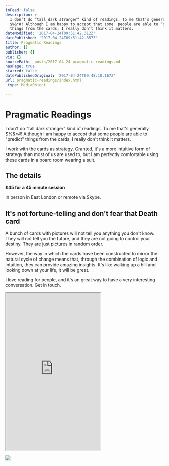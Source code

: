```yaml
---
inFeed: false
description: >-
  I don’t do “tall dark stranger” kind of readings. To me that’s generally
  $%&*#! Although I am happy to accept that some  people are able to “predict”
  things from the cards, I really don’t think it matters. 
dateModified: '2017-04-24T09:51:42.312Z'
datePublished: '2017-04-24T09:51:42.857Z'
title: Pragmatic Readings
author: []
publisher: {}
via: {}
sourcePath: _posts/2017-04-24-pragmatic-readings.md
hasPage: true
starred: false
datePublishedOriginal: '2017-04-24T09:48:10.167Z'
url: pragmatic-readings/index.html
_type: MediaObject

---
```

# Pragmatic Readings

I don't do "tall dark stranger" kind of readings. To me that's generally $%&\*\#! Although I am happy to accept that some people are able to "predict" things from the cards, I really don't think it matters. 

I work with the cards as strategy. Granted, it's a more intuitive form of strategy than most of us are used to, but I am perfectly comfortable using these cards in a board room wearing a suit. 

## The details

**£45 for a 45 minute session**

In person in East London or remote via Skype. 

## It's not fortune-telling and don't fear that Death card

A bunch of cards with pictures will not tell you anything you don't know. They will not tell you the future, and they are not going to control your destiny. They are just pictures in random order. 

However, the way in which the cards have been constructed to mirror the natural cycle of change means that, through the combination of logic and intuition, they can provide amazing insights. It's like walking up a hill and looking down at your life, it will be great. 

I love reading for people, and it's an great way to have a very interesting conversation. Get in touch. 

<iframe src="https://the-grid.github.io/ed-userhtml/?g=eJw9j8sKwjAURH-lZN8kIiqIUdxUCxUVwS4lbW6TiDH1Nlr16327PMPMMDOyFUoHUYOlICaEuhkypnzZUO29PgAtvWOVR9cwxYB1kmlar7NNdZphzM0gljyP00UnrK6Lcm6gKvZ51k9Nve0u23t-xV0Sy9tszS4W2lfNBFwBSoESAc9AotaqYAQZ9DmJDFhtgiA9_oT3rMKjAhTkyU6itsef5S9885yMMy-VPWpK6Yh9To0ft_hKiA" height="500" style=""></iframe>

![](https://the-grid-user-content.s3-us-west-2.amazonaws.com/4175c189-bde9-4250-a953-520115470517.jpg)